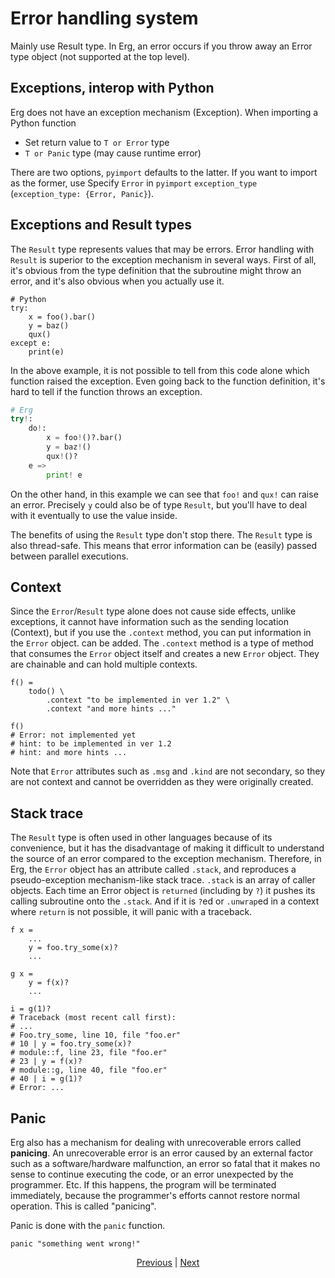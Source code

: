 # Error handling system

Mainly use Result type.
In Erg, an error occurs if you throw away an Error type object (not supported at the top level).

## Exceptions, interop with Python

Erg does not have an exception mechanism (Exception). When importing a Python function

* Set return value to `T or Error` type
* `T or Panic` type (may cause runtime error)

There are two options, `pyimport` defaults to the latter. If you want to import as the former, use
Specify `Error` in `pyimport` `exception_type` (`exception_type: {Error, Panic}`).

## Exceptions and Result types

The `Result` type represents values ​​that may be errors. Error handling with `Result` is superior to the exception mechanism in several ways.
First of all, it's obvious from the type definition that the subroutine might throw an error, and it's also obvious when you actually use it.

```python,checker_ignore
# Python
try:
    x = foo().bar()
    y = baz()
    qux()
except e:
    print(e)
```

In the above example, it is not possible to tell from this code alone which function raised the exception. Even going back to the function definition, it's hard to tell if the function throws an exception.

```python
# Erg
try!:
    do!:
        x = foo!()?.bar()
        y = baz!()
        qux!()?
    e =>
        print! e
```

On the other hand, in this example we can see that `foo!` and `qux!` can raise an error.
Precisely `y` could also be of type `Result`, but you'll have to deal with it eventually to use the value inside.

The benefits of using the `Result` type don't stop there. The `Result` type is also thread-safe. This means that error information can be (easily) passed between parallel executions.

## Context

Since the `Error`/`Result` type alone does not cause side effects, unlike exceptions, it cannot have information such as the sending location (Context), but if you use the `.context` method, you can put information in the `Error` object. can be added. The `.context` method is a type of method that consumes the `Error` object itself and creates a new `Error` object. They are chainable and can hold multiple contexts.

```python,chekcer_ignore
f() =
    todo() \
        .context "to be implemented in ver 1.2" \
        .context "and more hints ..."

f()
# Error: not implemented yet
# hint: to be implemented in ver 1.2
# hint: and more hints ...
```

Note that `Error` attributes such as `.msg` and `.kind` are not secondary, so they are not context and cannot be overridden as they were originally created.

## Stack trace

The `Result` type is often used in other languages ​​because of its convenience, but it has the disadvantage of making it difficult to understand the source of an error compared to the exception mechanism.
Therefore, in Erg, the `Error` object has an attribute called `.stack`, and reproduces a pseudo-exception mechanism-like stack trace.
`.stack` is an array of caller objects. Each time an Error object is `returned` (including by `?`) it pushes its calling subroutine onto the `.stack`.
And if it is `?`ed or `.unwrap`ed in a context where `return` is not possible, it will panic with a traceback.

```python,checker_ignore
f x =
    ...
    y = foo.try_some(x)?
    ...

g x =
    y = f(x)?
    ...

i = g(1)?
# Traceback (most recent call first):
# ...
# Foo.try_some, line 10, file "foo.er"
# 10 | y = foo.try_some(x)?
# module::f, line 23, file "foo.er"
# 23 | y = f(x)?
# module::g, line 40, file "foo.er"
# 40 | i = g(1)?
# Error: ...
```

## Panic

Erg also has a mechanism for dealing with unrecoverable errors called __panicing__.
An unrecoverable error is an error caused by an external factor such as a software/hardware malfunction, an error so fatal that it makes no sense to continue executing the code, or an error unexpected by the programmer. Etc. If this happens, the program will be terminated immediately, because the programmer's efforts cannot restore normal operation. This is called "panicing".

Panic is done with the `panic` function.

```python,checker_ignore
panic "something went wrong!"
```

<p align='center'>
    <a href='./29_decorator.md'>Previous</a> | <a href='./31_pipeline.md'>Next</a>
</p>
